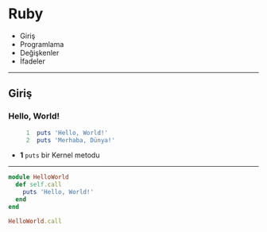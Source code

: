 Ruby
====

- Giriş
- Programlama
- Değişkenler
- İfadeler

---

Giriş
-----

### Hello, World!

```ruby
     1	puts 'Hello, World!'
     2	puts 'Merhaba, Dünya!'
```

- **1** `puts` bir Kernel metodu

---

```ruby
module HelloWorld
  def self.call
    puts 'Hello, World!'
  end
end

HelloWorld.call
```
